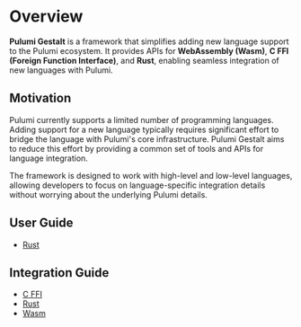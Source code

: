 # Overview

**Pulumi Gestalt** is a framework that simplifies adding new language support to the Pulumi ecosystem. It provides APIs
for **WebAssembly (Wasm)**, **C FFI (Foreign Function Interface)**, and **Rust**, enabling seamless integration of new
languages with Pulumi.

## Motivation

Pulumi currently supports a limited number of programming languages. Adding support for a new language typically
requires significant effort to bridge the language with Pulumi's core infrastructure. Pulumi Gestalt aims to reduce this
effort by providing a common set of tools and APIs for language integration.

The framework is designed to work with high-level and low-level languages, allowing developers to focus on
language-specific integration details without worrying about the underlying Pulumi details.

## User Guide

- [Rust](languages/rust/index.md)

## Integration Guide

- [C FFI](integrations/c-ffi.md)
- [Rust](integrations/rust.md)
- [Wasm](integrations/wasm.md)